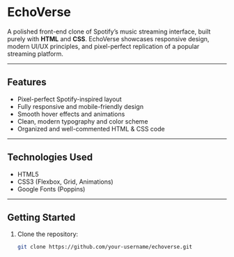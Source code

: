 # EchoVerse

A polished front-end clone of Spotify’s music streaming interface, built purely with **HTML** and **CSS**. EchoVerse showcases responsive design, modern UI/UX principles, and pixel-perfect replication of a popular streaming platform.

---

## Features

- Pixel-perfect Spotify-inspired layout  
- Fully responsive and mobile-friendly design  
- Smooth hover effects and animations  
- Clean, modern typography and color scheme  
- Organized and well-commented HTML & CSS code  

---

## Technologies Used

- HTML5  
- CSS3 (Flexbox, Grid, Animations)  
- Google Fonts (Poppins)  

---

## Getting Started

1. Clone the repository:  
   ```bash
   git clone https://github.com/your-username/echoverse.git
